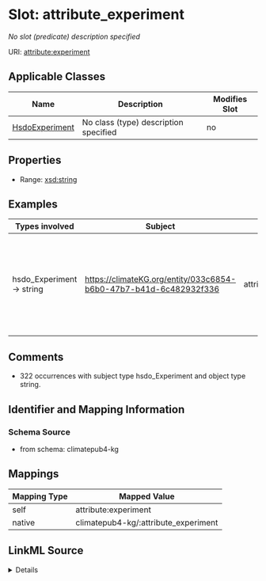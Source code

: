 

# Slot: attribute_experiment


_No slot (predicate) description specified_





URI: [attribute:experiment](http://attribute.org/experiment)



<!-- no inheritance hierarchy -->





## Applicable Classes

| Name | Description | Modifies Slot |
| --- | --- | --- |
| [HsdoExperiment](../classes/HsdoExperiment.md) | No class (type) description specified |  no  |







## Properties

* Range: [xsd:string](xsd:string)






## Examples

| Types involved | Subject | Predicate | Object |
| --- | --- | --- | --- |
| hsdo_Experiment → string | https://climateKG.org/entity/033c6854-b6b0-47b7-b41d-6c482932f336 | attribute:experiment | pre-industrial control (spin-up; CMIP5-era [1850-2005] forcing) |


## Comments

* 322 occurrences with subject type hsdo_Experiment and object type string.

## Identifier and Mapping Information







### Schema Source


* from schema: climatepub4-kg




## Mappings

| Mapping Type | Mapped Value |
| ---  | ---  |
| self | attribute:experiment |
| native | climatepub4-kg/:attribute_experiment |




## LinkML Source

<details>
```yaml
name: attribute_experiment
description: No slot (predicate) description specified
comments:
- 322 occurrences with subject type hsdo_Experiment and object type string.
examples:
- description: hsdo_Experiment → string
  object:
    example_object: pre-industrial control (spin-up; CMIP5-era [1850-2005] forcing)
    example_object_type: string
    example_predicate: attribute:experiment
    example_subject: https://climateKG.org/entity/033c6854-b6b0-47b7-b41d-6c482932f336
    example_subject_type: hsdo_Experiment
from_schema: climatepub4-kg
rank: 1000
slot_uri: attribute:experiment
alias: attribute_experiment
domain_of:
- hsdo_Experiment
range: string

```
</details>